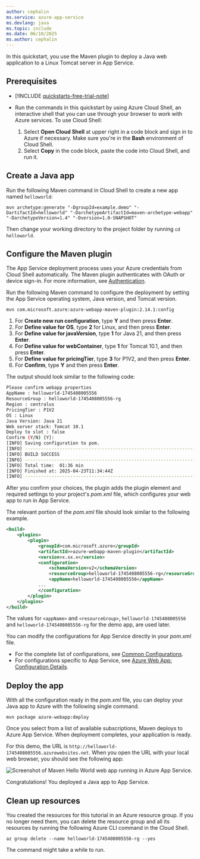 ```yaml
---
author: cephalin
ms.service: azure-app-service
ms.devlang: java
ms.topic: include
ms.date: 06/10/2025
ms.author: cephalin
---
```


In this quickstart, you use the Maven plugin to deploy a Java web application to a Linux Tomcat server in App Service.

## Prerequisites

- [!INCLUDE [quickstarts-free-trial-note](~/reusable-content/ce-skilling/azure/includes/quickstarts-free-trial-note.md)]

- Run the commands in this quickstart by using Azure Cloud Shell, an interactive shell that you can use through your browser to work with Azure services. To use Cloud Shell:

  1. Select **Open Cloud Shell** at upper right in a code block and sign in to Azure if necessary. Make sure you're in the **Bash** environment of Cloud Shell.
  1. Select **Copy** in the code block, paste the code into Cloud Shell, and run it. 

## Create a Java app

Run the following Maven command in Cloud Shell to create a new app named `helloworld`:

```azurecli-interactive
mvn archetype:generate "-DgroupId=example.demo" "-DartifactId=helloworld" "-DarchetypeArtifactId=maven-archetype-webapp" "-DarchetypeVersion=1.4" "-Dversion=1.0-SNAPSHOT"
```

Then change your working directory to the project folder by running `cd helloworld`.

## Configure the Maven plugin

The App Service deployment process uses your Azure credentials from Cloud Shell automatically. The Maven plugin authenticates with OAuth or device sign-in. For more information, see [Authentication](https://github.com/microsoft/azure-maven-plugins/wiki/Authentication).

Run the following Maven command to configure the deployment by setting the App Service operating system, Java version, and Tomcat version.

```azurecli-interactive
mvn com.microsoft.azure:azure-webapp-maven-plugin:2.14.1:config
```

1. For **Create new run configuration**, type **Y** and then press **Enter**.
1. For **Define value for OS**, type **2** for Linux, and then press **Enter**.
1. For **Define value for javaVersion**, type **1** for Java 21, and then press **Enter**.
1. For **Define value for webContainer**, type **1** for Tomcat 10.1, and then press **Enter**.
1. For **Define value for pricingTier**, type **3** for P1V2, and then press **Enter**.
1. For **Confirm**, type **Y** and then press **Enter**.

The output should look similar to the following code:

```bash
Please confirm webapp properties
AppName : helloworld-1745408005556
ResourceGroup : helloworld-1745408005556-rg
Region : centralus
PricingTier : P1V2
OS : Linux
Java Version: Java 21
Web server stack: Tomcat 10.1
Deploy to slot : false
Confirm (Y/N) [Y]: 
[INFO] Saving configuration to pom.
[INFO] ------------------------------------------------------------------------
[INFO] BUILD SUCCESS
[INFO] ------------------------------------------------------------------------
[INFO] Total time:  01:36 min
[INFO] Finished at: 2025-04-23T11:34:44Z
[INFO] ------------------------------------------------------------------------
```

After you confirm your choices, the plugin adds the plugin element and required settings to your project's *pom.xml* file, which configures your web app to run in App Service.

The relevant portion of the *pom.xml* file should look similar to the following example.

```xml
<build>
    <plugins>
        <plugin>
            <groupId>com.microsoft.azure</groupId>
            <artifactId>>azure-webapp-maven-plugin</artifactId>
            <version>x.xx.x</version>
            <configuration>
                <schemaVersion>v2</schemaVersion>
                <resourceGroup>helloworld-1745408005556-rg</resourceGroup>
                <appName>helloworld-1745408005556</appName>
            ...
            </configuration>
        </plugin>
    </plugins>
</build>
```

The values for `<appName>` and `<resourceGroup>`, `helloworld-1745408005556` and `helloworld-1745408005556-rg` for the demo app, are used later.

You can modify the configurations for App Service directly in your *pom.xml* file.

- For the complete list of configurations, see [Common Configurations](https://github.com/microsoft/azure-maven-plugins/wiki/Common-Configuration).
- For configurations specific to App Service, see [Azure Web App: Configuration Details](https://github.com/microsoft/azure-maven-plugins/wiki/Azure-Web-App:-Configuration-Details).

## Deploy the app

With all the configuration ready in the *pom.xml* file, you can deploy your Java app to Azure with the following single command.

```azurecli-interactive
mvn package azure-webapp:deploy
```

Once you select from a list of available subscriptions, Maven deploys to Azure App Service. When deployment completes, your application is ready.

For this demo, the URL is `http://helloworld-1745408005556.azurewebsites.net`. When you open the URL with your local web browser, you should see the following app:

![Screenshot of Maven Hello World web app running in Azure App Service.](../../media/quickstart-java/java-hello-world-in-browser-azure-app-service.png)

Congratulations! You deployed a Java app to App Service.

## Clean up resources

You created the resources for this tutorial in an Azure resource group. If you no longer need them, you can delete the resource group and all its resources by running the following Azure CLI command in the Cloud Shell.

```azurecli-interactive
az group delete --name helloworld-1745408005556-rg --yes
```
The command might take a while to run.

